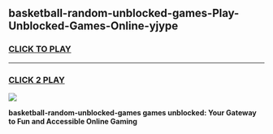 
## basketball-random-unblocked-games-Play-Unblocked-Games-Online-yjype
<h3>
<a href="https://premium76.site?title=basketball-random-unblocked-games&ref=24A">CLICK TO PLAY</a></h3>
<hr>

<h3>
<a href="https://premium76.site?title=basketball-random-unblocked-games&ref=24A">CLICK 2 PLAY</a>
  
</h3>

<a href="https://premium76.site?title=basketball-random-unblocked-games&ref=24A"><img src="https://clearcache.store/games.png"></a>


**basketball-random-unblocked-games games unblocked: Your Gateway to Fun and Accessible Online Gaming**
